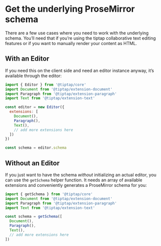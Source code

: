 # Get the underlying ProseMirror schema

There are a few use cases where you need to work with the underlying schema. You’ll need that if you’re using the tiptap collaborative text editing features or if you want to manually render your content as HTML.

## With an Editor
If you need this on the client side and need an editor instance anyway, it’s available through the editor:

```js
import { Editor } from '@tiptap/core'
import Document from '@tiptap/extension-document'
import Paragraph from '@tiptap/extension-paragraph'
import Text from '@tiptap/extension-text'

const editor = new Editor({
  extensions: [
    Document(),
    Paragraph(),
    Text(),
    // add more extensions here
  ])
})

const schema = editor.schema
```

## Without an Editor
If you just want to have the schema *without* initializing an actual editor, you can use the `getSchema` helper function. It needs an array of available extensions and conveniently generates a ProseMirror schema for you:

```js
import { getSchema } from '@tiptap/core'
import Document from '@tiptap/extension-document'
import Paragraph from '@tiptap/extension-paragraph'
import Text from '@tiptap/extension-text'

const schema = getSchema([
  Document(),
  Paragraph(),
  Text(),
  // add more extensions here
])
```
